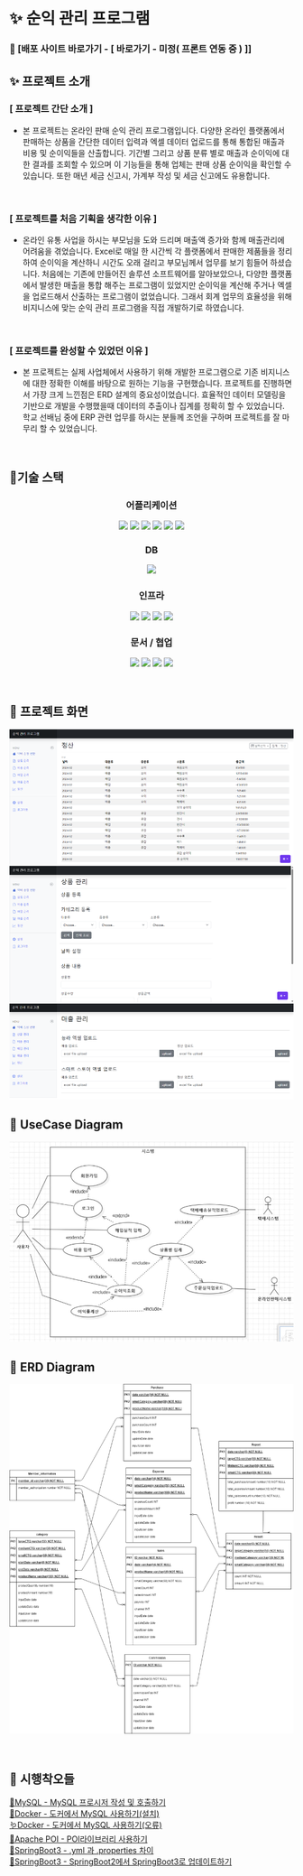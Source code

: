 # ✨ 순익 관리 프로그램

### 📢 [배포 사이트 바로가기 - [ 바로가기 - 미정( 프론트 연동 중 ) ]]


## ✨ 프로젝트 소개

### [ 프로젝트 간단 소개 ]

- 본 프로젝트는 온라인 판매 순익 관리 프로그램입니다. 다양한 온라인 플랫폼에서 판매하는 상품을 간단한 데이터 입력과 엑셀 데이터 업로드를 통해 통합된 매출과 비용 및 순이익들을 산출합니다. 기간별 그리고 상품 분류 별로 매출과 순이익에 대한 결과를 조회할 수 있으며 이 기능들을 통해 업체는 판매 상품 순이익을 확인할 수 있습니다. 또한 매년 세금 신고시, 가계부 작성 및 세금 신고에도 유용합니다.
  
  <br/>

### [ 프로젝트를 처음 기획을 생각한 이유 ]

- 온라인 유통 사업을 하시는 부모님을 도와 드리며 매출액 증가와 함께 매출관리에 어려움을 겪었습니다. Excel로 매일 한 시간씩 각 플랫폼에서 판매한 제품들을 정리하여 순이익을 계산하니 시간도 오래 걸리고 부모님께서 업무를 보기 힘들어 하셨습니다. 처음에는 기존에 만들어진 솔루션 소프트웨어를 알아보았으나, 다양한 플랫폼에서 발생한 매출을 통합 해주는 프로그램이 있었지만 순이익을 계산해 주거나 엑셀을 업로드해서 산출하는 프로그램이 없었습니다. 그래서 회계 업무의 효율성을 위해 비지니스에 맞는 순익 관리 프로그램을 직접 개발하기로 하였습니다.

  <br/>

### [ 프로젝트를 완성할 수 있었던 이유 ]

- 본 프로젝트는 실제 사업체에서 사용하기 위해 개발한 프로그램으로 기존 비지니스에 대한 정확한 이해를 바탕으로 원하는 기능을 구현했습니다. 프로젝트를 진행하면서 가장 크게 느낀점은 ERD 설계의 중요성이었습니다. 효율적인 데이터 모델링을 기반으로 개발을 수행했을때 데이터의 추출이나 집계를 정확히 할 수 있었습니다. 학교 선배님 중에 ERP 관련 업무를 하시는 분들께 조언을 구하며 프로젝트를 잘 마무리 할 수 있었습니다. 


  <br/>

## 👨‍기술 스택

<h3 align="center">어플리케이션</h3>

<p align="center">

<img src="https://img.shields.io/badge/Java 17-008FC7?style=for-the-badge&logo=Java&logoColor=white"/>
<img src="https://img.shields.io/badge/springboot 3-%236DB33F.svg?style=for-the-badge&logo=spring&logoColor=white"/>
<img src="https://img.shields.io/badge/Spring Security-6DB33F?style=for-the-badge&logo=Spring Security&logoColor=white"/>
<img src="https://img.shields.io/badge/-MyBatis-blue?style=for-the-badge"/>
<img src="https://img.shields.io/badge/Gradle-02303A?style=for-the-badge&logo=Gradle&logoColor=white"/>
<img src="https://img.shields.io/badge/RESTFUL API-%23DD0031.svg?style=for-the-badge&logo=redis&logoColor=white"/>

</p>


<h3 align="center">DB</h3>

<p align="center">  
<img src="https://img.shields.io/badge/mysql-%2300f.svg?style=for-the-badge&logo=mysql&logoColor=white"/>


</p>

<h3 align="center">인프라</h3>

<p align="center">   

<img src="https://img.shields.io/badge/docker-%230db7ed.svg?style=for-the-badge&logo=docker&logoColor=white"/>
<img src="https://img.shields.io/badge/Amazon EC2-FF9900?style=for-the-badge&logo=Amazon EC2&logoColor=white"/>
<img src="https://img.shields.io/badge/Amazon RDS-527FFF?style=for-the-badge&logo=Amazon RDS&logoColor=white"/>
<img src="https://img.shields.io/badge/GitHub Actions-2088FF?style=for-the-badge&logo=GitHub Actions&logoColor=white"/>


</p>

<h3 align="center">문서 / 협업</h3>

<p align="center">   

<img src="https://img.shields.io/badge/Notion-000000?style=for-the-badge&logo=Notion&logoColor=white"/>
<img src="https://img.shields.io/badge/Git-F05032.svg?style=for-the-badge&logo=Git&logoColor=white"/>
<img src="https://img.shields.io/badge/GitHub-181717.svg?style=for-the-badge&logo=GitHub&logoColor=white"/>
<img src="https://img.shields.io/badge/Postman-FF6C37.svg?style=for-the-badge&logo=Postman&logoColor=white"/>

</p>

<br>

## 🔎 프로젝트 화면
![ERD](images/UI1.png)
![ERD](images/UI2.png)
![ERD](images/UI3.png)

## 🎨 UseCase Diagram
![ERD](images/usecase.png)

## 🎨 ERD Diagram
![ERD](images/ERDdiagram.png)

<br>


## 🥲 시행착오들
[ 🐛MySQL - MySQL 프로시저 작성 및 호출하기 ](https://annacodingnote.blogspot.com/2024/03/mysql.html) <br>
[ 🐝Docker - 도커에서 MySQL 사용하기(설치) ](https://annacodingnote.blogspot.com/2024/02/mysql.html) <br>
[ 🪱Docker - 도커에서 MySQL 사용하기(오류) ](https://annacodingnote.blogspot.com/2024/02/springboot3-mysql.html) <br>
[ 🫎Apache POI - POI라이브러리 사용하기 ](https://annacodingnote.blogspot.com/2024/02/3-poi.html) <br>
[ 🦄SpringBoot3 - .yml 과 .properties 차이 ](https://annacodingnote.blogspot.com/2024/01/applicationyml-applicationproperties.html) <br>
[ 🐴SpringBoot3 - SpringBoot2에서 SpringBoot3로 업데이트하기 ](https://annacodingnote.blogspot.com/2024/01/springboot2-springboot3.html) <br>


<br>
